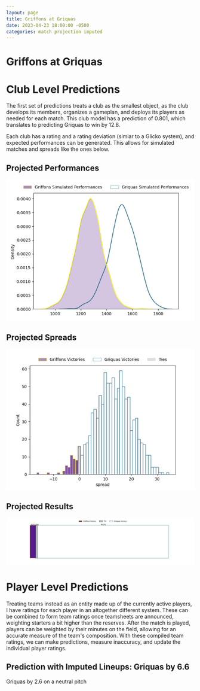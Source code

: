 ```yaml
---  
layout: page  
title: Griffons at Griquas  
date: 2023-04-23 18:00:00 -0500  
categories: match projection imputed  
---
```

# Griffons at Griquas

# Club Level Predictions


The first set of predictions treats a club as the smallest object, as the club develops its members, organizes a gameplan, and deploys its players as needed for each match. This club model has a prediction of 0.801, which translates to predicting Griquas to win by 12.8.

Each club has a rating and a rating deviation (simiar to a Glicko system), and expected performances can be generated. This allows for simulated matches and spreads like the ones below.
## Projected Performances


![Projected Performances](plots/performances_2023-04-23-Griquas-Griffons.png)
## Projected Spreads


![Projected Spreads](plots/spreads_2023-04-23-Griquas-Griffons.png)
## Projected Results


![Projected Results](plots/resultbar_2023-04-23-Griquas-Griffons.png)
# Player Level Predictions


Treating teams instead as an entity made up of the currently active players, I have ratings for each player in an altogether different system. These can be combined to form team ratings once teamsheets are announced, weighting starters a bit higher than the reserves. After the match is played, players can be weighted by their minutes on the field, allowing for an accurate measure of the team's composition. With these compiled team ratings, we can make predictions, measure inaccuracy, and update the individual player ratings.
## Prediction with Imputed Lineups: Griquas by 6.6


Griquas by 2.6 on a neutral pitch

